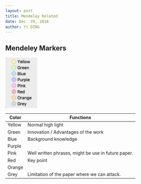 ```yaml
---
layout: post
title: Mendeley Related
date: Dec. 29, 2018
author: Yi DING
---
```




## Mendeley Markers

<img src="figures/mendeley-marker.png"  alt="mendeley-marker" width="100" align="float-left shadow" /> 

| Color  | Functions                                           |
| ------ | --------------------------------------------------- |
| Yellow | Normal high light                                   |
| Green  | Innovation / Advantages of the work                 |
| Blue   | Background knowledge                                |
| Purple |                                                     |
| Pink   | Well written phrases, might be use in future paper. |
| Red    | Key point                                           |
| Orange |                                                     |
| Grey   | Limitation of the paper where we can attack.        |




